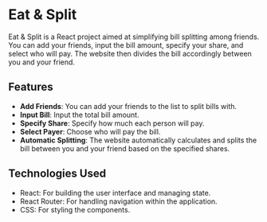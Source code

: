 # Eat & Split

Eat & Split is a React project aimed at simplifying bill splitting among friends. You can add your friends, input the bill amount, specify your share, and select who will pay. The website then divides the bill accordingly between you and your friend.

## Features

- **Add Friends**: You can add your friends to the list to split bills with.
- **Input Bill**: Input the total bill amount.
- **Specify Share**: Specify how much each person will pay.
- **Select Payer**: Choose who will pay the bill.
- **Automatic Splitting**: The website automatically calculates and splits the bill between you and your friend based on the specified shares.

## Technologies Used

- React: For building the user interface and managing state.
- React Router: For handling navigation within the application.
- CSS: For styling the components.

